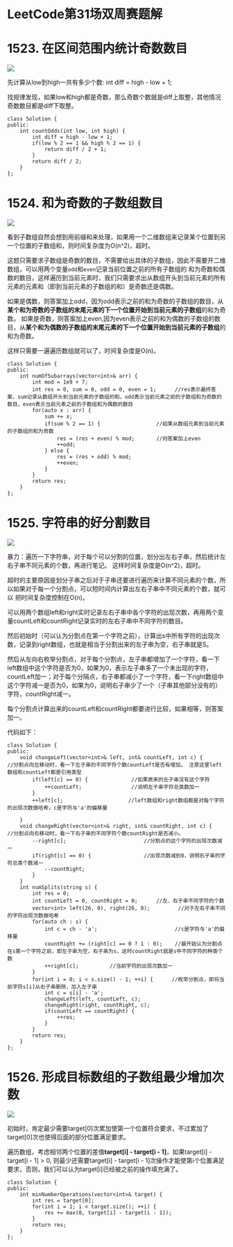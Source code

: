 # LeetCode第31场双周赛题解

# 1523. 在区间范围内统计奇数数目
![](https://img2020.cnblogs.com/blog/2078361/202007/2078361-20200728165849229-959866094.png)

先计算从low到high一共有多少个数: int diff = high - low + 1;

找规律发现，如果low和high都是奇数，那么奇数个数就是diff上取整，其他情况奇数数目都是diff下取整。

```
class Solution {
public:
    int countOdds(int low, int high) {
        int diff = high - low + 1;
        if(low % 2 == 1 && high % 2 == 1) {
            return diff / 2 + 1;
        }
        return diff / 2;
    }
};
```

# 1524. 和为奇数的子数组数目
![](https://img2020.cnblogs.com/blog/2078361/202007/2078361-20200728171206784-409903249.png)

看到子数组自然会想到用前缀和来处理，如果用一个二维数组来记录某个位置到另一个位置的子数组和，则时间复杂度为O(n^2)，超时。

这题只需要求子数组是奇数的数目，不需要给出具体的子数组，因此不需要开二维数组，可以用两个变量`odd`和`even`记录当前位置之前的所有子数组的
和为奇数和偶数的数目，这样遍历到当前元素时，我们只需要求出从数组开头到当前元素的所有元素的元素和（即到当前元素的子数组的和）是奇数还是偶数。

如果是偶数，则答案加上odd，因为odd表示之前的和为奇数的子数组的数目，从**某个和为奇数的子数组的末尾元素的下一个位置开始到当前元素的子数组**的和为奇数。
如果是奇数，则答案加上even,因为even表示之前的和为偶数的子数组的数目，从**某个和为偶数的子数组的末尾元素的下一个位置开始到当前元素的子数组**的和为奇数。

这样只需要一遍遍历数组就可以了，时间复杂度是O(n)。

```
class Solution {
public:
    int numOfSubarrays(vector<int>& arr) {
        int mod = 1e9 + 7;
        int res = 0, sum = 0, odd = 0, even = 1;      //res表示最终答案，sum记录从数组开头到当前元素的子数组的和，odd表示当前元素之前的子数组和为奇数的数目，even表示当前元素之前的子数组和为偶数的数目
        for(auto x : arr) {
            sum += x;
            if(sum % 2 == 1) {                  //如果从数组元素到当前元素的子数组的和为奇数
                res = (res + even) % mod;       //则答案加上even
                ++odd;                          
            } else {
                res = (res + odd) % mod;
                ++even;
            }
        }
        return res;
    }
};
```

# 1525. 字符串的好分割数目
![](https://img2020.cnblogs.com/blog/2078361/202007/2078361-20200728172730637-1999849615.png)

暴力：遍历一下字符串，对于每个可以分割的位置，划分出左右子串，然后统计左右子串不同元素的个数，再进行笔记。
这样时间复杂度是O(n^2)，超时。

超时的主要原因是划分子串之后对于子串还要进行遍历来计算不同元素的个数，所以如果对于每一个分割点，可以短时间内计算出左右子串中不同元素的个数，就可以
把时间复杂度控制在O(n)。

可以用两个数组left和right实时记录左右子串中各个字符的出现次数，再用两个变量countLeft和countRight记录实时的左右子串中不同字符的数目。

然后初始时（可以认为分割点在第一个字符之前），计算出s中所有字符的出现次数，记录到right数组，也就是相当于分割出来的左子串为空，右子串就是S。

然后从左向右枚举分割点，对于每个分割点，左子串都增加了一个字符，看一下left数组中这个字符是否为0，如果为0，表示左子串多了一个未出现的字符，countLeft加一；对于每个分隔点，右子串都减小了一个字符，看一下right数组中这个字符减一是否为0，如果为0，说明右子串少了一个（子串其他部分没有的）字符，countRight减一。

每个分割点计算出来的countLeft和countRight都要进行比较，如果相等，则答案加一。

代码如下：

```
class Solution {
public:
    void changeLeft(vector<int>& left, int& countLeft, int c) {            //分割点向左移动时，看一下左子串的不同字符个数countLeft是否有增加。 注意这里left数组和countLeft都是引用类型
        if(left[c] == 0) {              //如果原来的左子串没有这个字符
            ++countLeft;                //说明左子串字符总类数加一
        }
        ++left[c];                     //left数组和right数组都是对每个字符的出现次数做哈希，c是字符与'a'的偏移量

    }
    void changeRight(vector<int>& right, int& countRight, int c) {          //分割点向右移动时，看一下右子串的不同字符个数countRight是否减小。
        --right[c];                         //分割点的这个字符的出现次数减一   
        if(right[c] == 0) {                 //出现次数减到0，说明右子串的字符总类个数减一
            --countRight;
        }
    }
    int numSplits(string s) {
        int res = 0;
        int countLeft = 0, countRight = 0;      //左、右子串不同字符的个数
        vector<int> left(26, 0), right(26, 0);         //对于左右子串不同的字符出现次数做哈希
        for(auto ch : s) {
            int c = ch - 'a';                         //c是字符与'a'的偏移量
            countRight += (right[c] == 0 ? 1 : 0);    //最开始认为分割点在s第一个字符之前，即左子串为空，右子串为s，这时countRight就是s中不同字符的种类个数
            ++right[c];          //当前字符的出现次数加一
        }
        for(int i = 0; i < s.size() - 1; ++i) {      //枚举分割点，即将当前字符s[i]从右子串删除，加入左子串
            int c = s[i] - 'a';
            changeLeft(left, countLeft, c);
            changeRight(right, countRight, c);
            if(countLeft == countRight) {                
                ++res;
            }
        }
        return res;
    }
};
```


# 1526. 形成目标数组的子数组最少增加次数
![](https://img2020.cnblogs.com/blog/2078361/202007/2078361-20200728185123632-899858056.png)

初始时，肯定最少需要target[0]次累加使第一个位置符合要求，不过累加了target[0]次也使得后面的部分位置满足要求。

遍历数组，考虑相邻两个位置的差值**target[i] - target[i - 1]**，如果target[i] - target[i - 1] > 0, 则最少还需要target[i] - target[i - 1]次操作才能使第i个位置满足要求，否则，我们可以认为target[i]已经被之前的操作填充满了。

```
class Solution {
public:
    int minNumberOperations(vector<int>& target) {
        int res = target[0];
        for(int i = 1; i < target.size(); ++i) {
            res += max(0, target[i] - target[i - 1]);
        }
        return res;
    }
};
```